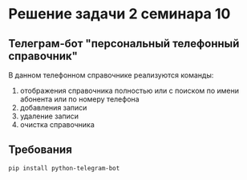 # Решение задачи 2 семинара 10

## Телеграм-бот "персональный телефонный справочник"

В данном телефонном справочнике реализуются команды:
1. отображения справочника полностью или с поиском по имени абонента или по номеру телефона
1. добавления записи
1. удаление записи
1. очистка справочника

## Требования

```
pip install python-telegram-bot
```
